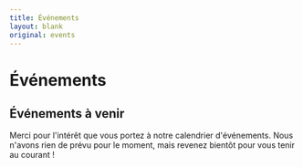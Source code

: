 ```yaml
---
title: Événements
layout: blank
original: events
---
```


# Événements

## Événements à venir        

Merci pour l'intérêt que vous portez à notre calendrier d'événements. Nous n'avons rien de prévu pour le moment, mais revenez bientôt pour vous tenir au courant !    
